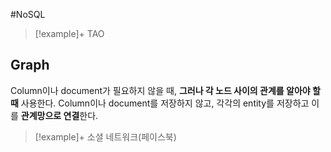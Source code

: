 #NoSQL 

> [!example]+ 
> TAO

## Graph
Column이나 document가 필요하지 않을 때, **그러나 각 노드 사이의 관계를 알아야 할 때** 사용한다. Column이나 document를 저장하지 않고, 각각의 entity를 저장하고 이를 **관계망으로 연결**한다.


> [!example]+ 
> 소셜 네트워크(페이스북)


